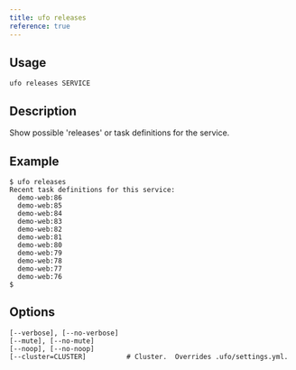 ```yaml
---
title: ufo releases
reference: true
---
```


## Usage

    ufo releases SERVICE

## Description

Show possible 'releases' or task definitions for the service.

## Example

    $ ufo releases
    Recent task definitions for this service:
      demo-web:86
      demo-web:85
      demo-web:84
      demo-web:83
      demo-web:82
      demo-web:81
      demo-web:80
      demo-web:79
      demo-web:78
      demo-web:77
      demo-web:76
    $


## Options

```
[--verbose], [--no-verbose]  
[--mute], [--no-mute]        
[--noop], [--no-noop]        
[--cluster=CLUSTER]          # Cluster.  Overrides .ufo/settings.yml.
```

